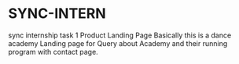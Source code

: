 # SYNC-INTERN
 sync internship task 1 
 Product Landing Page
 Basically this is a dance academy Landing page for Query about Academy and their running program with contact page.
